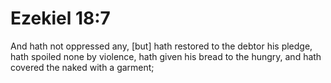 # Ezekiel 18:7

And hath not oppressed any, [but] hath restored to the debtor his pledge, hath spoiled none by violence, hath given his bread to the hungry, and hath covered the naked with a garment;